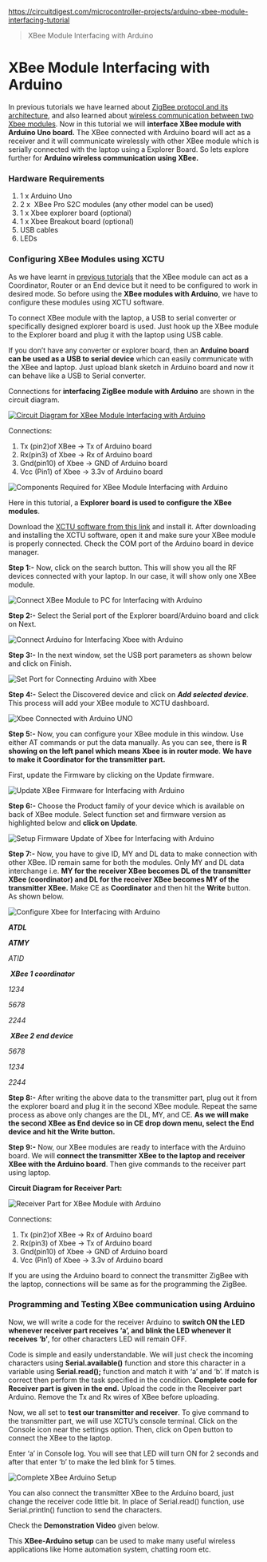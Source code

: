 https://circuitdigest.com/microcontroller-projects/arduino-xbee-module-interfacing-tutorial

> XBee Module Interfacing with Arduino

# XBee Module Interfacing with Arduino
In previous tutorials we have learned about [ZigBee protocol and its architecture](https://circuitdigest.com/article/zigbee-introduction-architecture-at-commands), and also learned about [wireless communication between two Xbee modules](https://circuitdigest.com/article/communication-between-two-computers-using-xbee-modules). Now in this tutorial we will **interface XBee module with Arduino Uno board.** The XBee connected with Arduino board will act as a receiver and it will communicate wirelessly with other XBee module which is serially connected with the laptop using a Explorer Board. So lets explore further for **Arduino wireless communication using XBee.**

### **Hardware Requirements**

1.  1 x Arduino Uno
2.  2 x  XBee Pro S2C modules (any other model can be used)
3.  1 x Xbee explorer board (optional)
4.  1 x Xbee Breakout board (optional)
5.  USB cables
6.  LEDs

### **Configuring XBee Modules using XCTU**

As we have learnt in [previous tutorials](https://circuitdigest.com/article/zigbee-introduction-architecture-at-commands) that the XBee module can act as a Coordinator, Router or an End device but it need to be configured to work in desired mode. So before using the **XBee modules with Arduino**, we have to configure these modules using XCTU software.

To connect XBee module with the laptop, a USB to serial converter or specifically designed explorer board is used. Just hook up the XBee module to the Explorer board and plug it with the laptop using USB cable.

If you don’t have any converter or explorer board, then an **Arduino board can be used as a USB to serial device** which can easily communicate with the XBee and laptop. Just upload blank sketch in Arduino board and now it can behave like a USB to Serial converter.

Connections for **interfacing ZigBee module with Arduino** are shown in the circuit diagram.

[![Circuit Diagram for XBee Module Interfacing with Arduino](https://circuitdigest.com/sites/default/files/circuitdiagram_mic/Circuit-Diagram-for-XBee-Module-Interfacing-with-Arduino.png "Circuit Diagram for XBee Module Interfacing with Arduino")](https://circuitdigest.com/fullimage?i=circuitdiagram_mic/Circuit-Diagram-for-XBee-Module-Interfacing-with-Arduino.png)

Connections:

1.  Tx (pin2)of XBee -> Tx of Arduino board
2.  Rx(pin3) of Xbee -> Rx of Arduino board
3.  Gnd(pin10) of Xbee -> GND of Arduino board
4.  Vcc (Pin1) of Xbee -> 3.3v of Arduino board

![Components Required for XBee Module Interfacing with Arduino](https://circuitdigest.com/sites/default/files/inlineimages/u1/Components-Required-for-XBee-Module-Interfacing-with-Arduino.jpg)

Here in this tutorial, a **Explorer board is used to configure the XBee modules**.

Download the [XCTU software from this link](https://www.digi.com/resources/documentation/digidocs/90001526/tasks/t_download_and_install_xctu.htm) and install it. After downloading and installing the XCTU software, open it and make sure your XBee module is properly connected. Check the COM port of the Arduino board in device manager.

**Step 1:-** Now, click on the search button. This will show you all the RF devices connected with your laptop. In our case, it will show only one XBee module.

![Connect XBee Module to PC for Interfacing with Arduino](https://circuitdigest.com/sites/default/files/inlineimages/u1/Connect-XBee-Module-to-PC-for-Interfacing-with-Arduino.png)

**Step 2:-** Select the Serial port of the Explorer board/Arduino board and click on Next.

![Connect Arduino for Interfacing Xbee with Arduino](https://circuitdigest.com/sites/default/files/inlineimages/u1/Connect-Arduino-for-Interfacing-Xbee-with-Arduino.png)

**Step 3:-** In the next window, set the USB port parameters as shown below and click on Finish.

![Set Port for Connecting Arduino with Xbee](https://circuitdigest.com/sites/default/files/inlineimages/u1/Set-Port-for-Connecting-Arduino-with-Xbee.png)

**Step 4:-** Select the Discovered device and click on **_Add selected device_**. This process will add your XBee module to XCTU dashboard.

![Xbee Connected with Arduino UNO](https://circuitdigest.com/sites/default/files/inlineimages/u1/Xbee-Connected-with-Arduino-UNO.png)

**Step 5:-** Now, you can configure your XBee module in this window. Use either AT commands or put the data manually. As you can see, there is **R showing on the left panel which means Xbee is in router mode**. **We have to make it Coordinator for the transmitter part.**

First, update the Firmware by clicking on the Update firmware.

![Update XBee Firmware for Interfacing with Arduino](https://circuitdigest.com/sites/default/files/inlineimages/u1/Update-XBee-Firmware-for-Interfacing-with-Arduino.png)

**Step 6:-** Choose the Product family of your device which is available on back of XBee module. Select function set and firmware version as highlighted below and **click on Update**.

![Setup Firmware Update of Xbee for Interfacing with Arduino](https://circuitdigest.com/sites/default/files/inlineimages/u1/Setup-Firmware-Update-of-Xbee-for-Interfacing-with-Arduino.png)

**Step 7:-** Now, you have to give ID, MY and DL data to make connection with other XBee. ID remain same for both the modules. Only MY and DL data interchange i.e. **MY for the receiver XBee becomes DL of the transmitter XBee (coordinator) and DL for the receiver XBee becomes MY of the transmitter XBee.** Make CE as **Coordinator** and then hit the **Write** button. As shown below.

![Configure Xbee for Interfacing with Arduino](https://circuitdigest.com/sites/default/files/inlineimages/u1/Configure-Xbee-for-interfacing-with-Arduino.png)

 **_ATDL_**

 **_ATMY_**

_ATID_

 **_XBee 1 coordinator_**

 _1234_

 _5678_

_2244_

 **_XBee 2 end device_**

 _5678_

 _1234_

_2244_

**Step 8:-** After writing the above data to the transmitter part, plug out it from the explorer board and plug it in the second XBee module. Repeat the same process as above only changes are the DL, MY, and CE. **As we will make the second XBee as End device so in CE drop down menu, select the End device and hit the Write button.**

**Step 9:-** Now, our XBee modules are ready to interface with the Arduino board. We will **connect the transmitter XBee to the laptop and receiver XBee with the Arduino board**. Then give commands to the receiver part using laptop.

**Circuit Diagram for Receiver Part:**

![Receiver Part for XBee Module with Arduino](https://circuitdigest.com/sites/default/files/inlineimages/u1/Receiver-Part-for-XBee-Module-with-Arduino.png)

Connections:

1.  Tx (pin2)of XBee -> Rx of Arduino board
2.  Rx(pin3) of Xbee -> Tx of Arduino board
3.  Gnd(pin10) of Xbee -> GND of Arduino board
4.  Vcc (Pin1) of Xbee -> 3.3v of Arduino board

If you are using the Arduino board to connect the transmitter ZigBee with the laptop, connections will be same as for the programming the ZigBee.

### **Programming and Testing XBee communication using Arduino**

Now, we will write a code for the receiver Arduino to **switch ON the LED whenever receiver part receives ‘a’, and blink the LED whenever it receives ‘b’**, for other characters LED will remain OFF.

Code is simple and easily understandable. We will just check the incoming characters using **Serial.available()** function and store this character in a variable using **Serial.read();** function and match it with ‘a’ and ‘b’. If match is correct then perform the task specified in the condition. **Complete code for Receiver part is given in the end.** Upload the code in the Receiver part Arduino. Remove the Tx and Rx wires of XBee before uploading.

Now, we all set to **test our transmitter and receiver**. To give command to the transmitter part, we will use XCTU’s console terminal. Click on the Console icon near the settings option. Then, click on Open button to connect the XBee to the laptop.

Enter ‘a’ in Console log. You will see that LED will turn ON for 2 seconds and after that enter ‘b’ to make the led blink for 5 times.

![Complete XBee Arduino Setup](https://circuitdigest.com/sites/default/files/inlineimages/u1/Complete-XBee-Arduino-Setup.png)

You can also connect the transmitter XBee to the Arduino board, just change the receiver code little bit. In place of Serial.read() function, use Serial.println() function to send the characters.

Check the **Demonstration Video** given below.

This **XBee-Arduino setup** can be used to make many useful wireless applications like Home automation system, chatting room etc.

